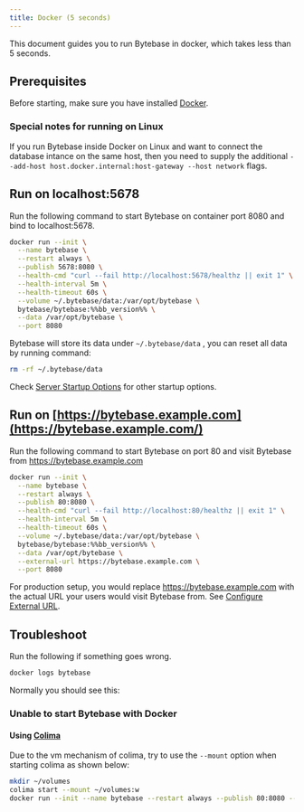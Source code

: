 ```yaml
---
title: Docker (5 seconds)
---
```


This document guides you to run Bytebase in docker, which takes less than 5 seconds.

## Prerequisites

Before starting, make sure you have installed [Docker](https://www.docker.com/get-started/).

### Special notes for running on Linux

<hint-block type="warning">

If you run Bytebase inside Docker on Linux and want to connect the database intance on the same host, then you need to supply the additional `--add-host host.docker.internal:host-gateway --host network` flags.

</hint-block>

## Run on localhost:5678

Run the following command to start Bytebase on container port 8080 and bind to localhost:5678.

```bash
docker run --init \
  --name bytebase \
  --restart always \
  --publish 5678:8080 \
  --health-cmd "curl --fail http://localhost:5678/healthz || exit 1" \
  --health-interval 5m \
  --health-timeout 60s \
  --volume ~/.bytebase/data:/var/opt/bytebase \
  bytebase/bytebase:%%bb_version%% \
  --data /var/opt/bytebase \
  --port 8080
```

Bytebase will store its data under `~/.bytebase/data` , you can reset all data by running command:

```bash
rm -rf ~/.bytebase/data
```

Check [Server Startup Options](/docs/reference/command-line) for other startup options.

## Run on [https://bytebase.example.com](https://bytebase.example.com/)

Run the following command to start Bytebase on port 80 and visit Bytebase from https://bytebase.example.com

```bash
docker run --init \
  --name bytebase \
  --restart always \
  --publish 80:8080 \
  --health-cmd "curl --fail http://localhost:80/healthz || exit 1" \
  --health-interval 5m \
  --health-timeout 60s \
  --volume ~/.bytebase/data:/var/opt/bytebase \
  bytebase/bytebase:%%bb_version%% \
  --data /var/opt/bytebase \
  --external-url https://bytebase.example.com \
  --port 8080
```

<hint-block type="info">

For production setup, you would replace https://bytebase.example.com with the actual URL your users would visit Bytebase from. See [Configure External URL](/docs/get-started/install/external-url).

</hint-block>

## Troubleshoot

Run the following if something goes wrong.

```bash
docker logs bytebase
```

Normally you should see this:

<include-block url="/docs/en/get-started/install/terminal-output"  :show-title="false"></include-block>

### Unable to start Bytebase with Docker

#### Using [Colima](https://github.com/abiosoft/colima)

Due to the vm mechanism of colima, try to use the `--mount` option when starting colima as shown below:

```bash
mkdir ~/volumes
colima start --mount ~/volumes:w
docker run --init --name bytebase --restart always --publish 80:8080 --volume ~/.bytebase/data:/var/opt/bytebase bytebase/bytebase:%%bb_version%% --data /var/opt/bytebase --external-url https://bytebase.example.com --port 8080
```
